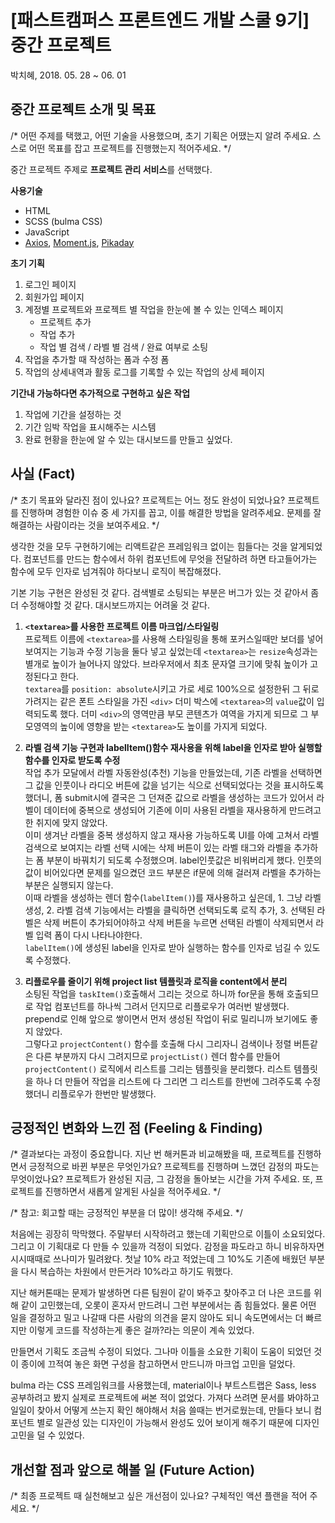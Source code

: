 # [패스트캠퍼스 프론트엔드 개발 스쿨 9기] 중간 프로젝트

박치혜, 2018. 05. 28 ~ 06. 01


## 중간 프로젝트 소개 및 목표
/* 어떤 주제를 택했고, 어떤 기술을 사용했으며, 초기 기획은 어땠는지 알려 주세요. 스스로 어떤 목표를 잡고 프로젝트를 진행했는지 적어주세요. */

중간 프로젝트 주제로 **프로젝트 관리 서비스**를 선택했다.  

**사용기술**
- HTML
- SCSS (bulma CSS)
- JavaScript
- [Axios](https://github.com/axios/axios), [Moment.js](https://momentjs.com/), [Pikaday](https://github.com/dbushell/Pikaday)

**초기 기획**
1. 로그인 페이지 
2. 회원가입 페이지
3. 계정별 프로젝트와 프로젝트 별 작업을 한눈에 볼 수 있는 인덱스 페이지
    - 프로젝트 추가
    - 작업 추가
    - 작업 별 검색 / 라벨 별 검색 / 완료 여부로 소팅
4. 작업을 추가할 때 작성하는 폼과 수정 폼
5. 작업의 상세내역과 활동 로그를 기록할 수 있는 작업의 상세 페이지

**기간내 가능하다면 추가적으로 구현하고 싶은 작업**
1. 작업에 기간을 설정하는 것
2. 기간 임박 작업을 표시해주는 시스템
3. 완료 현황을 한눈에 알 수 있는 대시보드를 만들고 싶었다.  

## 사실 (Fact)
/* 초기 목표와 달라진 점이 있나요? 프로젝트는 어느 정도 완성이 되었나요? 프로젝트를 진행하며 경험한 이슈 중 세 가지를 꼽고, 이를 해결한 방법을 알려주세요. 문제를 잘 해결하는 사람이라는 것을 보여주세요. */

생각한 것을 모두 구현하기에는 리액트같은 프레임워크 없이는 힘들다는 것을 알게되었다. 컴포넌트를 만드는 함수에서 하위 컴포넌트에 무엇을 전달하려 하면 타고들어가는 함수에 모두 인자로 넘겨줘야 하다보니 로직이 복잡해졌다.  

기본 기능 구현은 완성된 것 같다. 검색별로 소팅되는 부분은 버그가 있는 것 같아서 좀 더 수정해야할 것 같다. 대시보드까지는 어려울 것 같다.

1. **`<textarea>`를 사용한 프로젝트 이름 마크업/스타일링**  
프로젝트 이름에 `<textarea>`를 사용해 스타일링을 통해 포커스일때만 보더를 넣어 보여지는 기능과 수정 기능을 둘다 넣고 싶었는데 `<textarea>`는 `resize`속성과는 별개로 높이가 늘어나지 않았다. 브라우저에서 최초 문자열 크기에 맞춰 높이가 고정된다고 한다.  
`textarea`를 `position: absolute`시키고 가로 세로 100%으로 설정한뒤 그 뒤로 가려지는 같은 폰트 스타일을 가진 `<div>` 더미 박스에 `<textarea>`의 `value`값이 입력되도록 했다. 더미 `<div>`의 영역만큼 부모 콘텐츠가 여역을 가지게 되므로 그 부모영역의 높이에 영향을 받는 `<textarea>`도 높이를 가지게 되었다.

2. **라벨 검색 기능 구현과 labelItem()함수 재사용을 위해 label을 인자로 받아 실행할 함수를 인자로 받도록 수정**  
작업 추가 모달에서 라벨 자동완성(추천) 기능을 만들었는데, 기존 라벨을 선택하면 그 값을 인풋이나 라디오 버튼에 값을 넘기는 식으로 선택되었다는 것을 표시하도록 했더니, 폼 submit시에 결국은 그 던져준 값으로 라벨을 생성하는 코드가 있어서 라벨이 데이터에 중복으로 생성되어 기존에 이미 사용된 라벨을 재사용하게 만드려고 한 취지에 맞지 않았다.  
이미 생겨난 라벨을 중복 생성하지 않고 재사용 가능하도록 UI를 아예 고쳐서 라벨 검색으로 보여지는 라벨 선택 시에는 삭제 버튼이 있는 라벨 태그와 라벨을 추가하는 폼 부분이 바꿔치기 되도록 수정했으며. label인풋값은 비워버리게 했다. 인풋의 값이 비어있다면 문제를 일으켰던 코드 부분은 if문에 의해 걸러져 라벨을 추가하는 부분은 실행되지 않는다.  
이때 라벨을 생성하는 렌더 함수(`labelItem()`)를 재사용하고 싶은데, 1. 그냥 라벨생성, 2. 라벨 검색 기능에서는 라벨을 클릭하면 선택되도록 로직 추가, 3. 선택된 라벨은 삭제 버튼이 추가되어야하고 삭제 버튼을 누르면 선택된 라벨이 삭제되면서 라벨 입력 폼이 다시 나타나야한다.  
`labelItem()`에 생성된 label을 인자로 받아 실행하는 함수를 인자로 넘길 수 있도록 수정했다.

3. **리플로우를 줄이기 위해 project list 템플릿과 로직을 content에서 분리**  
소팅된 작업을 `taskItem()`호출해서 그리는 것으로 하니까 for문을 통해 호출되므로 작업 컴포넌트를 하나씩 그려서 던지므로 리플로우가 여러번 발생했다. prepend로 인해 앞으로 쌓이면서 먼저 생성된 작업이 뒤로 밀리니까 보기에도 좋지 않았다.  
그렇다고 `projectContent()` 함수를 호출해 다시 그리자니 검색이나 정렬 버튼같은 다른 부분까지 다시 그려지므로 `projectList()` 렌더 함수를 만들어 `projectContent()` 로직에서 리스트를 그리는 템플릿을 분리했다. 리스트 템플릿을 하나 더 만들어 작업을 리스트에 다 그리면 그 리스트를 한번에 그려주도록 수정했더니 리플로우가 한번만 발생했다. 

## 긍정적인 변화와 느낀 점 (Feeling & Finding)
/* 결과보다는 과정이 중요합니다. 지난 번 해커톤과 비교해봤을 때, 프로젝트를 진행하면서 긍정적으로 바뀐 부분은 무엇인가요? 프로젝트를 진행하며 느꼈던 감정의 파도는 무엇이었나요? 프로젝트가 완성된 지금, 그 감정을 돌아보는 시간을 가져 주세요. 또, 프로젝트를 진행하면서 새롭게 알게된 사실을 적어주세요.  */ 

/* 참고: 회고할 때는 긍정적인 부분을 더 많이! 생각해 주세요. */

처음에는 굉장히 막막했다. 주말부터 시작하려고 했는데 기획만으로 이틀이 소요되었다. 그리고 이 기획대로 다 만들 수 있을까 걱정이 되었다. 감정을 파도라고 하니 비유하자면 시시때때로 쓰나미가 밀려왔다. 첫날 10% 라고 적었는데 그 10%도 기존에 배웠던 부분을 다시 복습하는 차원에서 만든거라 10%라고 하기도 뭐했다.  

지난 해커톤때는 문제가 발생하면 다른 팀원이 같이 봐주고 찾아주고 더 나은 코드를 위해 같이 고민했는데, 오롯이 혼자서 만드려니 그런 부분에서는 좀 힘들었다. 물론 어떤 일을 결정하고 밀고 나갈때 다른 사람의 의견을 묻지 않아도 되니 속도면에서는 더 빠르지만 이렇게 코드를 작성하는게 좋은 걸까?라는 의문이 계속 있었다.

만들면서 기획도 조금씩 수정이 되었다. 그나마 이틀을 소요한 기획이 도움이 되었던 것이 종이에 끄적여 놓은 화면 구성을 참고하면서 만드니까 마크업 고민을 덜었다.

bulma 라는 CSS 프레임워크를 사용했는데, material이나 부트스트랩은 Sass, less 공부하려고 봤지 실제로 프로젝트에 써본 적이 없었다. 가져다 쓰려면 문서를 봐야하고 일일이 찾아서 어떻게 쓰는지 확인 해야해서 처음 쓸때는 번거로웠는데, 만들다 보니 컴포넌트 별로 일관성 있는 디자인이 가능해서 완성도 있어 보이게 해주기 때문에 디자인 고민을 덜 수 있었다. 



## 개선할 점과 앞으로 해볼 일 (Future Action)
/* 최종 프로젝트 때 실천해보고 싶은 개선점이 있나요? 구체적인 액션 플랜을 적어 주세요. */
